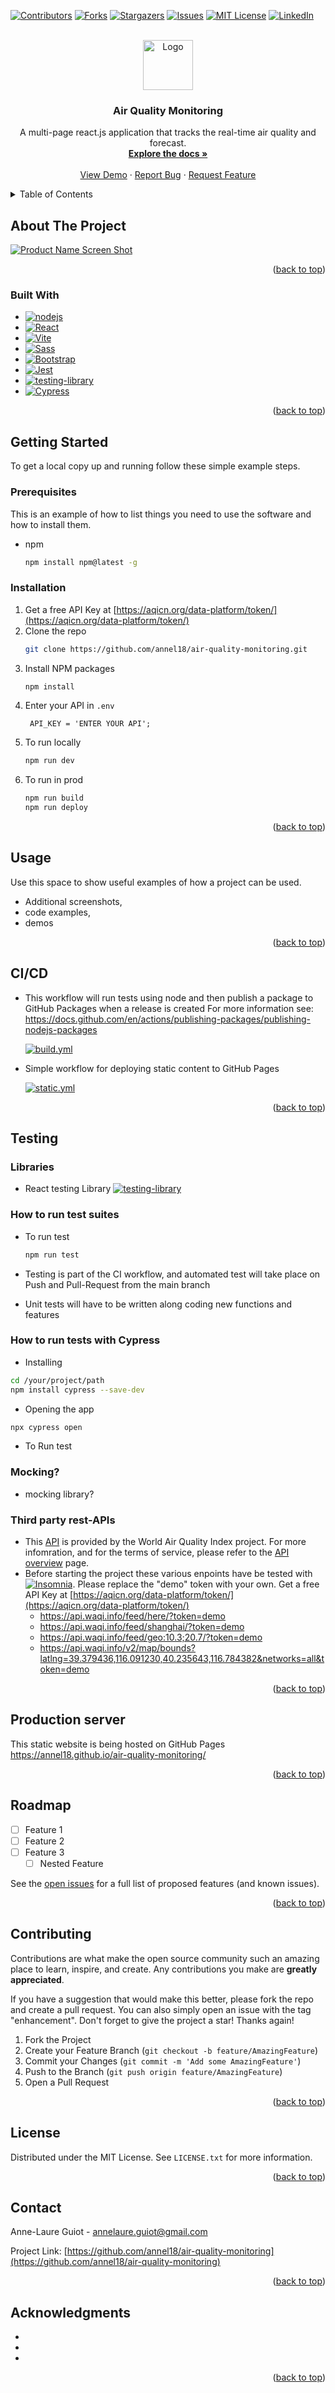 <a name="readme-top"></a>

<!-- PROJECT SHIELDS -->
[![Contributors][contributors-shield]][contributors-url]
[![Forks][forks-shield]][forks-url]
[![Stargazers][stars-shield]][stars-url]
[![Issues][issues-shield]][issues-url]
[![MIT License][license-shield]][license-url]
[![LinkedIn][linkedin-shield]][linkedin-url]


<!-- PROJECT LOGO -->
<br />
<div align="center">
  <a href="https://github.com/annel18/air-quality-monitoring">
    <img src="./src/assets/images/logo.png" alt="Logo" width="80" height="80">
  </a>

<h3 align="center">Air Quality Monitoring</h3>
  <p align="center">
    A multi-page react.js application that tracks the real-time air quality and forecast.
    <br />
    <a href="https://github.com/annel18/air-quality-monitoring"><strong>Explore the docs »</strong></a>
    <br />
    <br />
    <a href="https://github.com/annel18/air-quality-monitoring">View Demo</a>
    ·
    <a href="https://github.com/annel18/air-quality-monitoring/issues">Report Bug</a>
    ·
    <a href="https://github.com/annel18/air-quality-monitoring/issues">Request Feature</a>
  </p>
</div>



<!-- TABLE OF CONTENTS -->
<details>
  <summary>Table of Contents</summary>
  <ol>
    <li>
      <a href="#about-the-project">About The Project</a>
      <ul>
        <li><a href="#built-with">Built With</a></li>
      </ul>
    </li>
    <li>
      <a href="#getting-started">Getting Started</a>
      <ul>
        <li><a href="#prerequisites">Prerequisites</a></li>
        <li><a href="#installation">Installation</a></li>
      </ul>
    </li>
    <li><a href="#usage">Usage</a></li>
    <li><a href="#cicd">CI/CD</a></li>
    <li><a href="#testing">Testing</a></li>
    <li><a href="#production-server">Production server</a></li>
    <li><a href="#roadmap">Roadmap</a></li>
    <li><a href="#contributing">Contributing</a></li>
    <li><a href="#license">License</a></li>
    <li><a href="#contact">Contact</a></li>
    <li><a href="#acknowledgments">Acknowledgments</a></li>
  </ol>
</details>



<!-- ABOUT THE PROJECT -->
## About The Project

[![Product Name Screen Shot][product-screenshot]](https://example.com)

<p align="right">(<a href="#readme-top">back to top</a>)</p>

### Built With
* [![nodejs][Node.js]][nodejs-url]
* [![React][React.js]][React-url]
* [![Vite][Vite.dev]][Vite-url]
* [![Sass][Sass]][Sass-url]
* [![Bootstrap][Bootstrap.com]][Bootstrap-url]
* [![Jest][Jest.js]][Jest-url]
* [![testing-library][testing-library]][ReactTesting-url]
* [![Cypress][Cypress]][Cypress-url]

<p align="right">(<a href="#readme-top">back to top</a>)</p>

<!-- GETTING STARTED -->
## Getting Started

<!-- This is an example of how you may give instructions on setting up your project locally. -->
To get a local copy up and running follow these simple example steps.

### Prerequisites

This is an example of how to list things you need to use the software and how to install them.
* npm
  ```sh
  npm install npm@latest -g
  ```

### Installation

1. Get a free API Key at [https://aqicn.org/data-platform/token/](https://aqicn.org/data-platform/token/)
2. Clone the repo
   ```sh
   git clone https://github.com/annel18/air-quality-monitoring.git
   ```
3. Install NPM packages
   ```sh
   npm install
   ```
4. Enter your API in `.env`
   ```env
    API_KEY = 'ENTER YOUR API';
   ```
5. To run locally
    ```sh
   npm run dev
   ```
5. To run in prod
    ```sh
   npm run build
   npm run deploy
   ```

<p align="right">(<a href="#readme-top">back to top</a>)</p>



<!-- USAGE EXAMPLES -->
## Usage

Use this space to show useful examples of how a project can be used. 
- Additional screenshots, 
- code examples,
- demos

<p align="right">(<a href="#readme-top">back to top</a>)</p>

<!-- Testing information -->
## CI/CD
- This workflow will run tests using node and then publish a package to GitHub Packages when a release is created
For more information see: https://docs.github.com/en/actions/publishing-packages/publishing-nodejs-packages

    [![build.yml][build.yml]][build.yml-url]

- Simple workflow for deploying static content to GitHub Pages

    [![static.yml][static.yml]][static.yml-url]

<p align="right">(<a href="#readme-top">back to top</a>)</p>

## Testing
### Libraries
- React testing Library [![testing-library][testing-library]][ReactTesting-url]

### How to run test suites
- To run test
  ```sh
  npm run test
  ```
- Testing is part of the CI workflow, and automated test will take place on Push and Pull-Request from the main branch

- Unit tests will have to be written along coding new functions and features

### How to run tests with Cypress
- Installing 
```sh
cd /your/project/path
npm install cypress --save-dev
```
- Opening the app
```sh
npx cypress open
```
- To Run test 

### Mocking?
- mocking library?

### Third party rest-APIs
- This [API](https://aqicn.org/json-api/doc/#api-_) is provided by the World Air Quality Index project.
For more infomration, and for the terms of service, please refer to the [API overview](https://aqicn.org/api/) page.
- Before starting the project these various enpoints have be tested with [![Insomnia][Insomnia]][Insomnia-url]. Please replace the "demo" token with your own. Get a free API Key at [https://aqicn.org/data-platform/token/](https://aqicn.org/data-platform/token/)
    - https://api.waqi.info/feed/here/?token=demo
    - https://api.waqi.info/feed/shanghai/?token=demo
    - https://api.waqi.info/feed/geo:10.3;20.7/?token=demo
    - https://api.waqi.info/v2/map/bounds?latlng=39.379436,116.091230,40.235643,116.784382&networks=all&token=demo

<p align="right">(<a href="#readme-top">back to top</a>)</p>

## Production server
This static website is being hosted on GitHub Pages
https://annel18.github.io/air-quality-monitoring/

<p align="right">(<a href="#readme-top">back to top</a>)</p>

<!-- ROADMAP -->
## Roadmap

- [ ] Feature 1
- [ ] Feature 2
- [ ] Feature 3
    - [ ] Nested Feature

See the [open issues](https://github.com/annel18/air-quality-monitoring/issues) for a full list of proposed features (and known issues).

<p align="right">(<a href="#readme-top">back to top</a>)</p>



<!-- CONTRIBUTING -->
## Contributing

Contributions are what make the open source community such an amazing place to learn, inspire, and create. Any contributions you make are **greatly appreciated**.

If you have a suggestion that would make this better, please fork the repo and create a pull request. You can also simply open an issue with the tag "enhancement".
Don't forget to give the project a star! Thanks again!

1. Fork the Project
2. Create your Feature Branch (`git checkout -b feature/AmazingFeature`)
3. Commit your Changes (`git commit -m 'Add some AmazingFeature'`)
4. Push to the Branch (`git push origin feature/AmazingFeature`)
5. Open a Pull Request

<p align="right">(<a href="#readme-top">back to top</a>)</p>



<!-- LICENSE -->
## License

Distributed under the MIT License. See `LICENSE.txt` for more information.

<p align="right">(<a href="#readme-top">back to top</a>)</p>



<!-- CONTACT -->
## Contact

Anne-Laure Guiot - annelaure.guiot@gmail.com

Project Link: [https://github.com/annel18/air-quality-monitoring](https://github.com/annel18/air-quality-monitoring)

<p align="right">(<a href="#readme-top">back to top</a>)</p>



<!-- ACKNOWLEDGMENTS -->
## Acknowledgments

* []()
* []()
* []()

<p align="right">(<a href="#readme-top">back to top</a>)</p>



<!-- MARKDOWN LINKS & IMAGES -->
<!-- https://www.markdownguide.org/basic-syntax/#reference-style-links -->
[contributors-shield]: https://img.shields.io/github/contributors/annel18/air-quality-monitoring.svg?style=for-the-badge
[contributors-url]: https://github.com/annel18/air-quality-monitoring/graphs/contributors
[forks-shield]: https://img.shields.io/github/forks/annel18/air-quality-monitoring.svg?style=for-the-badge
[forks-url]: https://github.com/annel18/air-quality-monitoring/network/members
[stars-shield]: https://img.shields.io/github/stars/annel18/air-quality-monitoring.svg?style=for-the-badge
[stars-url]: https://github.com/annel18/air-quality-monitoring/stargazers
[issues-shield]: https://img.shields.io/github/issues/annel18/air-quality-monitoring.svg?style=for-the-badge
[issues-url]: https://github.com/annel18/air-quality-monitoring/issues
[license-shield]: https://img.shields.io/github/license/annel18/air-quality-monitoring.svg?style=for-the-badge
[license-url]: https://github.com/annel18/air-quality-monitoring/blob/master/LICENSE.txt
[linkedin-shield]: https://img.shields.io/badge/-LinkedIn-black.svg?style=for-the-badge&logo=linkedin&colorB=555
[linkedin-url]: https://linkedin.com/in/annelaure-guiot
[product-screenshot]: ./src/assets/images/screenshot.png
[Next.js]: https://img.shields.io/badge/next.js-000000?style=for-the-badge&logo=nextdotjs&logoColor=white
[Next-url]: https://nextjs.org/
[React.js]: https://img.shields.io/badge/React-20232A?style=for-the-badge&logo=react&logoColor=61DAFB
[React-url]: https://reactjs.org/
[Vue.js]: https://img.shields.io/badge/Vue.js-35495E?style=for-the-badge&logo=vuedotjs&logoColor=4FC08D
[Vue-url]: https://vuejs.org/
[Angular.io]: https://img.shields.io/badge/Angular-DD0031?style=for-the-badge&logo=angular&logoColor=white
[Angular-url]: https://angular.io/
[Vite.dev]: https://img.shields.io/badge/Vite-20232A?style=for-the-badge&logo=vite
[Vite-url]: https://vitejs.dev/
[Svelte.dev]: https://img.shields.io/badge/Svelte-4A4A55?style=for-the-badge&logo=svelte&logoColor=FF3E00
[Svelte-url]: https://svelte.dev/
[Laravel.com]: https://img.shields.io/badge/Laravel-FF2D20?style=for-the-badge&logo=laravel&logoColor=white
[Laravel-url]: https://laravel.com
[Bootstrap.com]: https://img.shields.io/badge/Bootstrap-563D7C?style=for-the-badge&logo=bootstrap&logoColor=white
[Bootstrap-url]: https://getbootstrap.com
[JQuery.com]: https://img.shields.io/badge/jQuery-0769AD?style=for-the-badge&logo=jquery&logoColor=white
[JQuery-url]: https://jquery.com 
[Node.js]: https://img.shields.io/badge/Node.js-20232A?style=for-the-badge&logo=Node.js
[nodejs-url]: https://nodejs.org/en
[Sass]: https://img.shields.io/badge/Sass-f4f6f7?style=for-the-badge&logo=Sass
[Sass-url]: https://sass-lang.com/
[Jest.js]: https://img.shields.io/badge/jest-16c213?style=for-the-badge&logo=jest
[Jest-url]: https://jestjs.io/
[Cypress]: https://img.shields.io/badge/cypress-f4f6f7?style=for-the-badge&logo=cypress
[Cypress-url]: https://www.cypress.io/
[testing-library]: https://img.shields.io/badge/testing_library-20232A?style=for-the-badge&logo=testinglibrary
[ReactTesting-url]: https://testing-library.com/
[build.yml]:https://github.com/annel18/air-quality-monitoring/actions/workflows/build.yml/badge.svg
[build.yml-url]:./.github/workflows/build.yml
[static.yml]:https://github.com/annel18/air-quality-monitoring/actions/workflows/static.yml/badge.svg
[static.yml-url]:./.github/workflows/static.yml
[Insomnia]:https://img.shields.io/badge/insomnia-400dbf?style=for-the-badge&logo=insomnia
[Insomnia-url]:https://insomnia.rest/